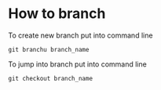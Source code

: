 # How to branch

To create new branch put into command line

```
git branchu branch_name
```

To jump into branch put into command line

```
git checkout branch_name
```